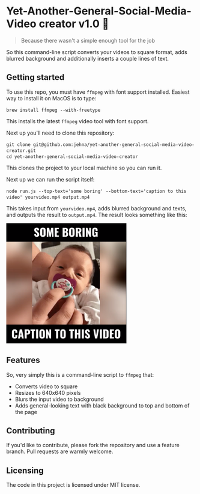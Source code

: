 # Yet-Another-General-Social-Media-Video creator v1.0 📼

> Because there wasn't a simple enough tool for the job

So this command-line script converts your videos to square format, adds blurred
background and additionally inserts a couple lines of text.

## Getting started

To use this repo, you must have `ffmpeg` with font support installed. Easiest
way to install it on MacOS is to type:

```
brew install ffmpeg --with-freetype
```

This installs the latest `ffmpeg` video tool with font support.

Next up you'll need to clone this repository:

```
git clone git@github.com:jehna/yet-another-general-social-media-video-creator.git
cd yet-another-general-social-media-video-creator
```

This clones the project to your local machine so you can run it.

Next up we can run the script itself:

```
node run.js --top-text='some boring' --bottom-text='caption to this video' yourvideo.mp4 output.mp4
```

This takes input from `yourvideo.mp4`, adds blurred background and texts, and
outputs the result to `output.mp4`. The result looks something like this:

<img src="https://raw.githubusercontent.com/jehna/yet-another-general-social-media-video-creator/master/screenshot.png" width="320" height="320" />

## Features

So, very simply this is a command-line script to `ffmpeg` that:

- Converts video to square
- Resizes to 640x640 pixels
- Blurs the input video to background
- Adds general-looking text with black background to top and bottom of the page

## Contributing

If you'd like to contribute, please fork the repository and use a feature
branch. Pull requests are warmly welcome.

## Licensing

The code in this project is licensed under MIT license.
